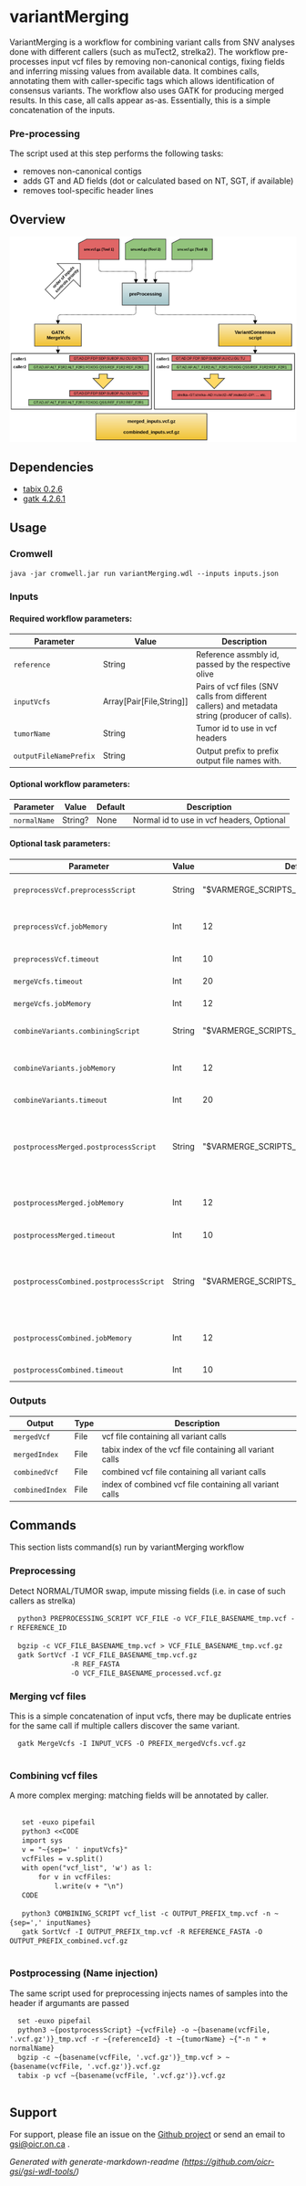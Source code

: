 # variantMerging

VariantMerging is a workflow for combining variant calls from SNV analyses done with different callers (such as muTect2, strelka2). The workflow pre-processes input vcf files by removing non-canonical contigs, fixing fields and inferring missing values from available data. It combines calls, annotating them with caller-specific tags which allows identification of consensus variants. The workflow also uses GATK for producing merged results. In this case, all calls appear as-as. Essentially, this is a simple concatenation of the inputs.

### Pre-processing

The script used at this step performs the following tasks:

* removes non-canonical contigs
* adds GT and AD fields (dot or calculated based on NT, SGT, if available)
* removes tool-specific header lines

## Overview

![vmerging flowchart](docs/VARMERGE_specs.png)

## Dependencies

* [tabix 0.2.6](https://sourceforge.net/projects/samtools/files/tabix/tabix-0.2.6.tar.bz2)
* [gatk 4.2.6.1](https://gatk.broadinstitute.org)


## Usage

### Cromwell
```
java -jar cromwell.jar run variantMerging.wdl --inputs inputs.json
```

### Inputs

#### Required workflow parameters:
Parameter|Value|Description
---|---|---
`reference`|String|Reference assmbly id, passed by the respective olive
`inputVcfs`|Array[Pair[File,String]]|Pairs of vcf files (SNV calls from different callers) and metadata string (producer of calls).
`tumorName`|String|Tumor id to use in vcf headers
`outputFileNamePrefix`|String|Output prefix to prefix output file names with.


#### Optional workflow parameters:
Parameter|Value|Default|Description
---|---|---|---
`normalName`|String?|None|Normal id to use in vcf headers, Optional


#### Optional task parameters:
Parameter|Value|Default|Description
---|---|---|---
`preprocessVcf.preprocessScript`|String|"$VARMERGE_SCRIPTS_ROOT/bin/vcfVetting.py"|path to preprocessing script
`preprocessVcf.jobMemory`|Int|12|memory allocated to preprocessing, in gigabytes
`preprocessVcf.timeout`|Int|10|timeout in hours
`mergeVcfs.timeout`|Int|20|timeout in hours
`mergeVcfs.jobMemory`|Int|12|Allocated memory, in GB
`combineVariants.combiningScript`|String|"$VARMERGE_SCRIPTS_ROOT/bin/vcfCombine.py"|Path to combining script
`combineVariants.jobMemory`|Int|12|memory allocated to preprocessing, in GB
`combineVariants.timeout`|Int|20|timeout in hours
`postprocessMerged.postprocessScript`|String|"$VARMERGE_SCRIPTS_ROOT/bin/vcfVetting.py"|path to postprocessing script, this is the same script we use for pre-processing
`postprocessMerged.jobMemory`|Int|12|memory allocated to preprocessing, in gigabytes
`postprocessMerged.timeout`|Int|10|timeout in hours
`postprocessCombined.postprocessScript`|String|"$VARMERGE_SCRIPTS_ROOT/bin/vcfVetting.py"|path to postprocessing script, this is the same script we use for pre-processing
`postprocessCombined.jobMemory`|Int|12|memory allocated to preprocessing, in gigabytes
`postprocessCombined.timeout`|Int|10|timeout in hours


### Outputs

Output | Type | Description
---|---|---
`mergedVcf`|File|vcf file containing all variant calls
`mergedIndex`|File|tabix index of the vcf file containing all variant calls
`combinedVcf`|File|combined vcf file containing all variant calls
`combinedIndex`|File|index of combined vcf file containing all variant calls


## Commands
 
 This section lists command(s) run by variantMerging workflow
 
### Preprocessing
 
 Detect NORMAL/TUMOR swap, impute missing fields (i.e. in case of such callers as strelka) 
 
```
  python3 PREPROCESSING_SCRIPT VCF_FILE -o VCF_FILE_BASENAME_tmp.vcf -r REFERENCE_ID
  
  bgzip -c VCF_FILE_BASENAME_tmp.vcf > VCF_FILE_BASENAME_tmp.vcf.gz
  gatk SortVcf -I VCF_FILE_BASENAME_tmp.vcf.gz 
               -R REF_FASTA 
               -O VCF_FILE_BASENAME_processed.vcf.gz
```
  
### Merging vcf files
  
This is a simple concatenation of input vcfs, there may be duplicate entries for the same call if multiple callers discover the same variant.
  
```
  gatk MergeVcfs -I INPUT_VCFS -O PREFIX_mergedVcfs.vcf.gz
  
```
  
### Combining vcf files
  
 A more complex merging: matching fields will be annotated by caller.
  
```
 
   set -euxo pipefail 
   python3 <<CODE
   import sys
   v = "~{sep=' ' inputVcfs}"
   vcfFiles = v.split()
   with open("vcf_list", 'w') as l:
       for v in vcfFiles:
           l.write(v + "\n")
   CODE
 
   python3 COMBINING_SCRIPT vcf_list -c OUTPUT_PREFIX_tmp.vcf -n ~{sep=',' inputNames}
   gatk SortVcf -I OUTPUT_PREFIX_tmp.vcf -R REFERENCE_FASTA -O OUTPUT_PREFIX_combined.vcf.gz
 
```
### Postprocessing (Name injection)
 
 The same script used for preprocessing injects names of samples into the header if argumants are passed
 
```
  set -euxo pipefail
  python3 ~{postprocessScript} ~{vcfFile} -o ~{basename(vcfFile, '.vcf.gz')}_tmp.vcf -r ~{referenceId} -t ~{tumorName} ~{"-n " + normalName}
  bgzip -c ~{basename(vcfFile, '.vcf.gz')}_tmp.vcf > ~{basename(vcfFile, '.vcf.gz')}.vcf.gz
  tabix -p vcf ~{basename(vcfFile, '.vcf.gz')}.vcf.gz
 
```
## Support

For support, please file an issue on the [Github project](https://github.com/oicr-gsi) or send an email to gsi@oicr.on.ca .

_Generated with generate-markdown-readme (https://github.com/oicr-gsi/gsi-wdl-tools/)_
